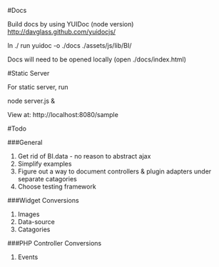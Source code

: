 #Docs

Build docs by using YUIDoc (node version)
	http://davglass.github.com/yuidocjs/

In ./ run 
	yuidoc -o ./docs ./assets/js/lib/BI/

Docs will need to be opened locally (open ./docs/index.html)


#Static Server

For static server, run

node server.js &

View at: http://localhost:8080/sample


#Todo

###General
1.  Get rid of BI.data - no reason to abstract ajax
2.  Simplify examples
3.  Figure out a way to document controllers & plugin adapters under separate catagories
4.  Choose testing framework

###Widget Conversions
1.  Images
2.  Data-source 
3.  Catagories


###PHP Controller Conversions
1. Events